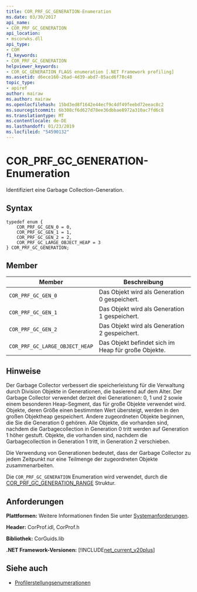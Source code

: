 ```yaml
---
title: COR_PRF_GC_GENERATION-Enumeration
ms.date: 03/30/2017
api_name:
- COR_PRF_GC_GENERATION
api_location:
- mscorwks.dll
api_type:
- COM
f1_keywords:
- COR_PRF_GC_GENERATION
helpviewer_keywords:
- COR_GC_GENERATION_FLAGS enumeration [.NET Framework profiling]
ms.assetid: d6ece160-26ad-4d39-abd7-05acd6f78c48
topic_type:
- apiref
author: mairaw
ms.author: mairaw
ms.openlocfilehash: 15bd3ed8f1642e44ecf9c4df49feebd72eeac8c2
ms.sourcegitcommit: 6b308cf6d627d78ee36dbbae8972a310ac7fd6c8
ms.translationtype: MT
ms.contentlocale: de-DE
ms.lasthandoff: 01/23/2019
ms.locfileid: "54590132"
---
```

# <a name="corprfgcgeneration-enumeration"></a>COR_PRF_GC_GENERATION-Enumeration
Identifiziert eine Garbage Collection-Generation.  
  
## <a name="syntax"></a>Syntax  
  
```  
typedef enum {  
    COR_PRF_GC_GEN_0 = 0,  
    COR_PRF_GC_GEN_1 = 1,  
    COR_PRF_GC_GEN_2 = 2,  
    COR_PRF_GC_LARGE_OBJECT_HEAP = 3  
} COR_PRF_GC_GENERATION;  
```  
  
## <a name="members"></a>Member  
  
|Member|Beschreibung|  
|------------|-----------------|  
|`COR_PRF_GC_GEN_0`|Das Objekt wird als Generation 0 gespeichert.|  
|`COR_PRF_GC_GEN_1`|Das Objekt wird als Generation 1 gespeichert.|  
|`COR_PRF_GC_GEN_2`|Das Objekt wird als Generation 2 gespeichert.|  
|`COR_PRF_GC_LARGE_OBJECT_HEAP`|Das Objekt befindet sich im Heap für große Objekte.|  
  
## <a name="remarks"></a>Hinweise  
 Der Garbage Collector verbessert die speicherleistung für die Verwaltung durch Division Objekte in Generationen, die basierend auf dem Alter. Der Garbage Collector verwendet derzeit drei Generationen: 0, 1 und 2 sowie einem besonderen Heap-Segment, das für große Objekte verwendet wird. Objekte, deren Größe einen bestimmten Wert übersteigt, werden in den großen Objektheap gespeichert. Andere zugeordneten Objekte beginnen, die Sie die Generation 0 gehören. Alle Objekte, die vorhanden sind, nachdem die Garbagecollection in Generation 0 tritt werden auf Generation 1 höher gestuft. Objekte, die vorhanden sind, nachdem die Garbagecollection in Generation 1 tritt, in Generation 2 verschieben.  
  
 Die Verwendung von Generationen bedeutet, dass der Garbage Collector zu jedem Zeitpunkt nur eine Teilmenge der zugeordneten Objekte zusammenarbeiten.  
  
 Die `COR_PRF_GC_GENERATION` Enumeration wird verwendet, durch die [COR_PRF_GC_GENERATION_RANGE](../../../../docs/framework/unmanaged-api/profiling/cor-prf-gc-generation-range-structure.md) Struktur.  
  
## <a name="requirements"></a>Anforderungen  
 **Plattformen:** Weitere Informationen finden Sie unter [Systemanforderungen](../../../../docs/framework/get-started/system-requirements.md).  
  
 **Header:** CorProf.idl, CorProf.h  
  
 **Bibliothek:** CorGuids.lib  
  
 **.NET Framework-Versionen:** [!INCLUDE[net_current_v20plus](../../../../includes/net-current-v20plus-md.md)]  
  
## <a name="see-also"></a>Siehe auch
- [Profilerstellungsenumerationen](../../../../docs/framework/unmanaged-api/profiling/profiling-enumerations.md)
